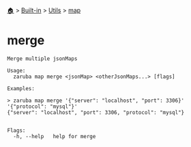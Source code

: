 <!--startTocHeader-->
[🏠](../../../README.md) > [Built-in](../../README.md) > [Utils](../README.md) > [map](README.md)
# merge
<!--endTocHeader-->

```
Merge multiple jsonMaps

Usage:
  zaruba map merge <jsonMap> <otherJsonMaps...> [flags]

Examples:

> zaruba map merge '{"server": "localhost", "port": 3306}' '{"protocol": "mysql"}'
{"server": "localhost", "port": 3306, "protocol": "mysql"}


Flags:
  -h, --help   help for merge

```

<!--startTocSubtopic-->

<!--endTocSubtopic-->